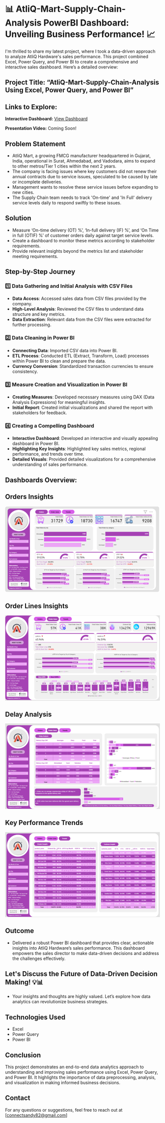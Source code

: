 # 📊 AtliQ-Mart-Supply-Chain-Analysis PowerBI Dashboard: Unveiling Business Performance! 📈

I'm thrilled to share my latest project, where I took a data-driven approach to analyze AtliQ Hardware's sales performance. This project combined Excel, Power Query, and Power BI to create a comprehensive and interactive sales dashboard. Here’s a detailed overview:

## Project Title: “AtliQ-Mart-Supply-Chain-Analysis Using Excel, Power Query, and Power BI”

## Links to Explore:
**Interactive Dashboard:** [View Dashboard]()

**Presentation Video:** Coming Soon!

## Problem Statement

- AtliQ Mart, a growing FMCG manufacturer headquartered in Gujarat, India, operational in Surat, Ahmedabad, and Vadodara, aims to expand to other metros/Tier 1 cities within the next 2 years.
- The company is facing issues where key customers did not renew their annual contracts due to service issues, speculated to be caused by late or incomplete deliveries.
- Management wants to resolve these service issues before expanding to new cities.
- The Supply Chain team needs to track 'On-time' and 'In Full' delivery service levels daily to respond swiftly to these issues.

## Solution

- Measure ‘On-time delivery (OT) %’, ‘In-full delivery (IF) %’, and ‘On Time in full (OTIF) %’ of customer orders daily against target service levels.
- Create a dashboard to monitor these metrics according to stakeholder requirements.
- Provide relevant insights beyond the metrics list and stakeholder meeting requirements.

## Step-by-Step Journey

### 1️⃣ Data Gathering and Initial Analysis with CSV Files
- **Data Access**: Accessed sales data from CSV files provided by the company.
- **High-Level Analysis**: Reviewed the CSV files to understand data structure and key metrics.
- **Data Extraction**: Relevant data from the CSV files were extracted for further processing.

### 2️⃣ Data Cleaning in Power BI
- **Connecting Data**: Imported CSV data into Power BI.
- **ETL Process**: Conducted ETL (Extract, Transform, Load) processes within Power BI to clean and prepare the data.
- **Currency Conversion**: Standardized transaction currencies to ensure consistency.

### 3️⃣ Measure Creation and Visualization in Power BI
- **Creating Measures**: Developed necessary measures using DAX (Data Analysis Expressions) for meaningful insights.
- **Initial Report**: Created initial visualizations and shared the report with stakeholders for feedback.

### 4️⃣ Creating a Compelling Dashboard
- **Interactive Dashboard**: Developed an interactive and visually appealing dashboard in Power BI.
- **Highlighting Key Insights**: Highlighted key sales metrics, regional performance, and trends over time.
- **Detailed Visuals**: Provided detailed visualizations for a comprehensive understanding of sales performance.

## Dashboards Overview:

## Orders Insights
![Orders Insights](https://github.com/connectsandy82/AtliQ-Mart-Supply-Chain-Analysis/blob/main/Orders%20Insights.png)

## Order Lines Insights
![Order Lines Insights](https://github.com/connectsandy82/AtliQ-Mart-Supply-Chain-Analysis/blob/main/Order%20Lines%20Insights.png)

## Delay Analysis
![Delay Analysis](https://github.com/connectsandy82/AtliQ-Mart-Supply-Chain-Analysis/blob/main/Delay%20Analysis.png)

## Key Performance Trends
![Key Performance Trends](https://github.com/connectsandy82/AtliQ-Mart-Supply-Chain-Analysis/blob/main/Key%20Performance%20Trends.png)

## Outcome
- Delivered a robust Power BI dashboard that provides clear, actionable insights into AtliQ Hardware’s sales performance. This dashboard empowers the sales director to make data-driven decisions and address the challenges effectively.

## Let's Discuss the Future of Data-Driven Decision Making! 💡📊
- Your insights and thoughts are highly valued. Let’s explore how data analytics can revolutionize business strategies.

## Technologies Used
- Excel
- Power Query
- Power BI

## Conclusion
This project demonstrates an end-to-end data analytics approach to understanding and improving sales performance using Excel, Power Query, and Power BI. It highlights the importance of data preprocessing, analysis, and visualization in making informed business decisions.

## Contact
For any questions or suggestions, feel free to reach out at [connectsandy82@gmail.com]
